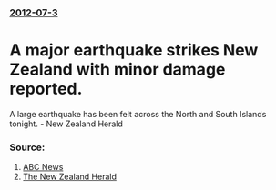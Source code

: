 ### [2012-07-3](/news/2012/07/3/index.md)

# A major earthquake strikes New Zealand with minor damage reported. 

A large earthquake has been felt across the North and South Islands tonight. - New Zealand Herald


### Source:

1. [ABC News](http://www.abc.net.au/news/2012-07-03/quake-strikes-off-nz-coast/4108232)
2. [The New Zealand Herald](http://www.nzherald.co.nz/nz/news/article.cfm?c_id=1&objectid=10817223)
